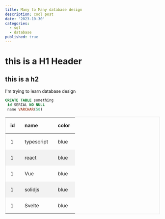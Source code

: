 ```yaml
---
title: Many to Many database design
description: cool post
date: '2023-10-30'
categories:
  - sql
  - database
published: true
---
```


# this is a H1 Header

## this is a h2

I'm trying to learn database design

```sql
CREATE TABLE something
 id SERIAL NO NULL
 name VARCHAR(50)
```

| id  | name       | color |
| --- | ---------- | ----- |
| 1   | typescript | blue  |
| 1   | react | blue  |
| 1   | Vue | blue  |
| 1   | solidjs | blue  |
| 1   | Svelte | blue  |

<style>
  
  table {
    border-collapse: collapse;
    border-spacing: 0;
    width: 100%;
    border: 1px solid #ddd;
  }
  
  th {
    text-align: left;
    padding: 16px;
  }
  
  td {
    text-align: left;
    padding: 16px;
  }
  
  tr:nth-child(even) {
    background-color: #f2f2f2;
  }

</style>
